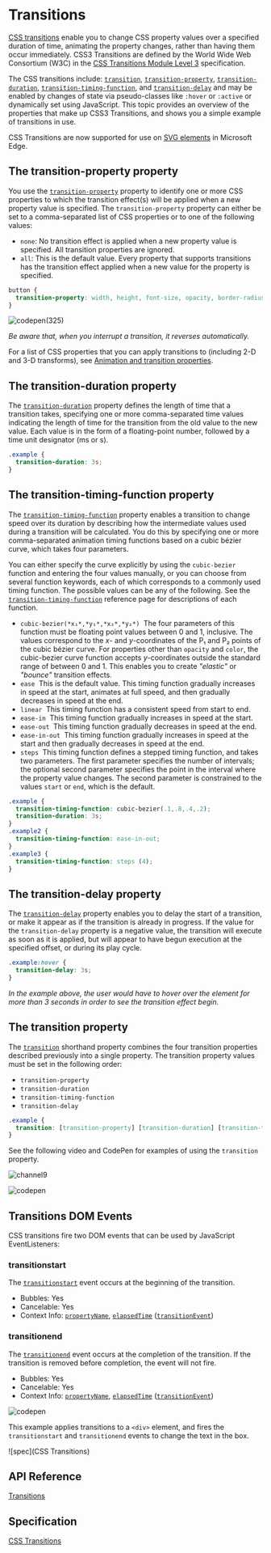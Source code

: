 # Transitions

[CSS transitions](https://msdn.microsoft.com/library/hh772060(v=vs.85).aspx) enable you to change CSS property values over a specified duration of time, animating the property changes, rather than having them occur immediately. CSS3 Transitions are defined by the World Wide Web Consortium (W3C) in the [CSS Transitions Module Level 3](http://go.microsoft.com/fwlink/p/?linkid=227572) specification.

The CSS transitions include: [`transition`](https://msdn.microsoft.com/library/hh772284(v=vs.85).aspx), [`transition-property`](https://msdn.microsoft.com/library/hh772287(v=vs.85).aspx), [`transition-duration`](https://msdn.microsoft.com/library/hh772286(v=vs.85).aspx), [`transition-timing-function`](https://msdn.microsoft.com/library/hh772288(v=vs.85).aspx), and [`transition-delay`](https://msdn.microsoft.com/library/hh772285(v=vs.85).aspx) and may be enabled by changes of state via pseudo-classes like `:hover` or `:active` or dynamically set using JavaScript. This topic provides an overview of the properties that make up CSS3 Transitions, and shows you a simple example of transitions in use.

CSS Transitions are now supported for use on [SVG elements](../../graphics/SVG) in Microsoft Edge.

## The transition-property property

You use the [`transition-property`](https://msdn.microsoft.com/library/hh772287(v=vs.85).aspx) property to identify one or more CSS properties to which the transition effect(s) will be applied when a new property value is specified. The `transition-property` property can either be set to a comma-separated list of CSS properties or to one of the following values:
-  `none`: No transition effect is applied when a new property value is specified. All transition properties are ignored.
-  `all`: This is the default value. Every property that supports transitions has the transition effect applied when a new value for the property is specified. 

```CSS
button {
  transition-property: width, height, font-size, opacity, border-radius;
}
```

![codepen](https://codepen.io/MicrosoftEdgeDocumentation/pen/LNNNwN)(325)

*Be aware that, when you interrupt a transition, it reverses automatically.*

For a list of CSS properties that you can apply transitions to (including 2-D and 3-D transforms), see [Animation and transition properties](https://msdn.microsoft.com/library/dn254934(v=vs.85).aspx).

## The transition-duration property

The [`transition-duration`](https://msdn.microsoft.com/library/hh772286(v=vs.85).aspx) property defines the length of time that a transition takes, specifying one or more comma-separated time values indicating the length of time for the transition from the old value to the new value. Each value is in the form of a floating-point number, followed by a time unit designator (ms or s).
```CSS
.example {
  transition-duration: 3s;
}
```

## The transition-timing-function property

The [`transition-timing-function`](https://msdn.microsoft.com/library/hh772288(v=vs.85).aspx) property enables a transition to change speed over its duration by describing how the intermediate values used during a transition will be calculated. You do this by specifying one or more comma-separated animation timing functions based on a cubic bézier curve, which takes four parameters.

You can either specify the curve explicitly by using the `cubic-bezier` function and entering the four values manually, or you can choose from several function keywords, each of which corresponds to a commonly used timing function. The possible values can be any of the following. See the [`transition-timing-function`](https://msdn.microsoft.com/library/hh772288(v=vs.85).aspx) reference page for descriptions of each function.

-  `cubic-bezier(*x₁*,*y₁*,*x₂*,*y₂*)`  The four parameters of this function must be floating point values between 0 and 1, inclusive. The values correspond to the *x*- and *y*-coordinates of the P₁ and P₂ points of the cubic bézier curve. For properties other than `opacity` and `color`, the cubic-bezier curve function accepts *y*-coordinates outside the standard range of between 0 and 1. This enables you to create *"elastic"* or *"bounce"* transition effects.
-  `ease`  This is the default value. This timing function gradually increases in speed at the start, animates at full speed, and then gradually decreases in speed at the end.
-  `linear`  This timing function has a consistent speed from start to end.
-  `ease-in`  This timing function gradually increases in speed at the start.
-  `ease-out`  This timing function gradually decreases in speed at the end.
-  `ease-in-out`  This timing function gradually increases in speed at the start and then gradually decreases in speed at the end.
-  `steps`  This timing function defines a stepped timing function, and takes two parameters. The first parameter specifies the number of intervals; the optional second parameter specifies the point in the interval where the property value changes. The second parameter is constrained to the values `start` or `end`, which is the default.

```CSS
.example {
  transition-timing-function: cubic-bezier(.1,.8,.4,.2);
  transition-duration: 3s;
}
.example2 {
  transition-timing-function: ease-in-out;
}
.example3 {
  transition-timing-function: steps (4);
}
```

## The transition-delay property

The [`transition-delay`](https://msdn.microsoft.com/library/hh772285(v=vs.85).aspx) property enables you to delay the start of a transition, or make it appear as if the transition is already in progress. If the value for the `transition-delay` property is a negative value, the transition will execute as soon as it is applied, but will appear to have begun execution at the specified offset, or during its play cycle.

```CSS
.example:hover {
  transition-delay: 3s;
}
```
*In the example above, the user would have to hover over the element for more than 3 seconds in order to see the transition effect begin.*

## The transition property

The [`transition`](https://msdn.microsoft.com/library/hh772284) shorthand property combines the four transition properties described previously into a single property. The transition property values must be set in the following order:

-  `transition-property`
-  `transition-duration`
-  `transition-timing-function`
-  `transition-delay`

```CSS
.example {
  transition: [transition-property] [transition-duration] [transition-timing-function] [transition-delay];
}
```

See the following video and CodePen for examples of using the `transition` property.

![channel9](https://channel9.msdn.com/Blogs/One-Dev-Minute/Getting-Started-with-CSS-Transitions)

![codepen](https://codepen.io/MicrosoftEdgeDocumentation/pen/pyWJEL?editors=1100)

## Transitions DOM Events

CSS transitions fire two DOM events that can be used by JavaScript EventListeners:

### transitionstart

The [`transitionstart`](https://msdn.microsoft.com/library/dn632683(v=vs.85).aspx) event occurs at the beginning of the transition.

-   Bubbles: Yes
-   Cancelable: Yes
-   Context Info: [`propertyName`](https://msdn.microsoft.com/library/hh772142(v=vs.85).aspx), [`elapsedTime`](https://msdn.microsoft.com/library/hh772074(v=vs.85).aspx) ([`transitionEvent`](https://msdn.microsoft.com/library/hh772135(v=vs.85).aspx))

### transitionend

The [`transitionend`](https://msdn.microsoft.com/library/dn632682(v=vs.85).aspx) event occurs at the completion of the transition. If the transition is removed before completion, the event will not fire.

-   Bubbles: Yes
-   Cancelable: Yes
-   Context Info: [`propertyName`](https://msdn.microsoft.com/library/hh772142(v=vs.85).aspx), [`elapsedTime`](https://msdn.microsoft.com/library/hh772074(v=vs.85).aspx) ([`transitionEvent`](https://msdn.microsoft.com/library/hh772135(v=vs.85).aspx))

![codepen](https://codepen.io/MicrosoftEdgeDocumentation/pen/wGraWJ)

This example applies transitions to a `<div>` element, and fires the `transitionstart` and `transitionend` events to change the text in the box.

![spec](CSS Transitions)

## API Reference

[Transitions](https://msdn.microsoft.com/library/hh772060(v=vs.85).aspx)


## Specification

[CSS Transitions](http://go.microsoft.com/fwlink/p/?LinkID=223140)
